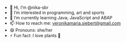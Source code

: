 - 👋 Hi, I’m @nika-sbr
- 👀 I’m interested in programming, art and sports
- 🌱 I’m currently learning Java; JavaScript and ABAP
- 📫 How to reach me: veronikamaria.siebert@gmail.com
- 😄 Pronouns: she/her
- ⚡ Fun fact: I love plants 🌱

<!---
nika-sbr/nika-sbr is a ✨ special ✨ repository because its `README.md` (this file) appears on your GitHub profile.
You can click the Preview link to take a look at your changes.
--->
